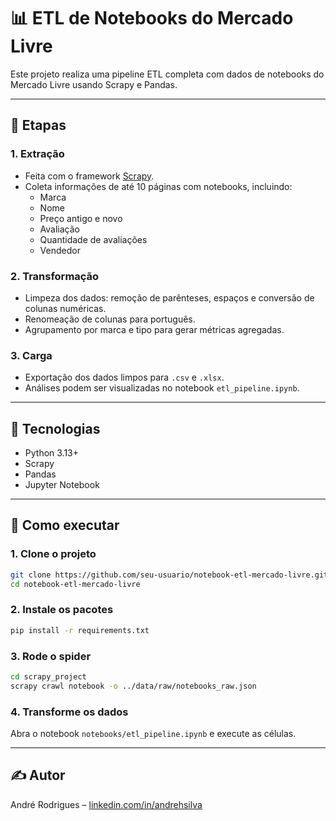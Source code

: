 # 📊 ETL de Notebooks do Mercado Livre

Este projeto realiza uma pipeline ETL completa com dados de notebooks do Mercado Livre usando Scrapy e Pandas.

---

## 🔄 Etapas

### 1. Extração
- Feita com o framework [Scrapy](https://scrapy.org/).
- Coleta informações de até 10 páginas com notebooks, incluindo:
  - Marca
  - Nome
  - Preço antigo e novo
  - Avaliação
  - Quantidade de avaliações
  - Vendedor

### 2. Transformação
- Limpeza dos dados: remoção de parênteses, espaços e conversão de colunas numéricas.
- Renomeação de colunas para português.
- Agrupamento por marca e tipo para gerar métricas agregadas.

### 3. Carga
- Exportação dos dados limpos para `.csv` e `.xlsx`.
- Análises podem ser visualizadas no notebook `etl_pipeline.ipynb`.

---

## 🧰 Tecnologias

- Python 3.13+
- Scrapy
- Pandas
- Jupyter Notebook

---

## 🚀 Como executar

### 1. Clone o projeto
```bash
git clone https://github.com/seu-usuario/notebook-etl-mercado-livre.git
cd notebook-etl-mercado-livre
```

### 2. Instale os pacotes
```bash
pip install -r requirements.txt
```

### 3. Rode o spider
```bash
cd scrapy_project
scrapy crawl notebook -o ../data/raw/notebooks_raw.json
```

### 4. Transforme os dados
Abra o notebook `notebooks/etl_pipeline.ipynb` e execute as células.

---

## ✍️ Autor
André Rodrigues – [linkedin.com/in/andrehsilva](https://linkedin.com/in/andrehsilva)